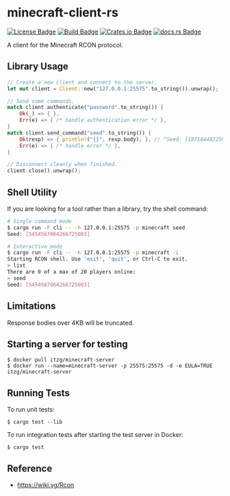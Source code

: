 # minecraft-client-rs

[![License Badge]][License]
[![Build Badge]][Build]
[![Crates.io Badge]][Crates.io]
[![docs.rs Badge]][docs.rs]

A client for the Minecraft RCON protocol.

## Library Usage

```rust
// Create a new client and connect to the server.
let mut client = Client::new("127.0.0.1:25575".to_string()).unwrap();

// Send some commands.
match client.authenticate("password".to_string()) {
	Ok(_) => { },
	Err(e) => { /* handle authentication error */ },
}
match client.send_command("seed".to_string()) {
	Ok(resp) => { println!("{}", resp.body); }, // "Seed: [1871644822592853811]"
	Err(e) => { /* handle error */ },
}

// Disconnect cleanly when finished.
client.close().unwrap();
```

## Shell Utility

If you are looking for a tool rather than a library, try the shell command:

```bash
# Single command mode
$ cargo run -F cli -- -h 127.0.0.1:25575 -p minecraft seed
Seed: [5454567064266725003]

# Interactive mode
$ cargo run -F cli -- -h 127.0.0.1:25575 -p minecraft -i
Starting RCON shell. Use 'exit', 'quit', or Ctrl-C to exit.
> list
There are 0 of a max of 20 players online:
> seed
Seed: [5454567064266725003]
```

## Limitations

Response bodies over 4KB will be truncated.

## Starting a server for testing

```
$ docker pull itzg/minecraft-server
$ docker run --name=minecraft-server -p 25575:25575 -d -e EULA=TRUE itzg/minecraft-server
```

## Running Tests

To run unit tests:

```
$ cargo test --lib
```

To run integration tests after starting the test server in Docker:

```
$ cargo test
```

## Reference

- https://wiki.vg/Rcon

[License]: https://www.gnu.org/licenses/gpl-3.0
[License Badge]: https://img.shields.io/badge/License-GPLv3-blue.svg
[Build]: https://github.com/willroberts/minecraft-client-rs/actions/workflows/build.yaml
[Build Badge]: https://github.com/willroberts/minecraft-client-rs/actions/workflows/build.yaml/badge.svg
[Crates.io]: https://crates.io/crates/minecraft-client-rs
[Crates.io Badge]: https://img.shields.io/badge/crates.io-v0.1.0-orange
[docs.rs]: https://docs.rs/minecraft-client-rs/0.1.0/minecraft_client_rs/
[docs.rs Badge]: https://docs.rs/minecraft-client-rs/badge.svg?version=0.1.0